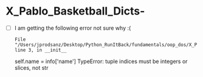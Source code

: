 # X_Pablo_Basketball_Dicts-

- [ ] I am getting the following error not sure why :( 

      File "/Users/jprodsanz/Desktop/Python_RunItBack/fundamentals/oop_dos/X_Pablo_Basketball_Dicts-/run.py", line 3, in __init__
    self.name = info['name']
TypeError: tuple indices must be integers or slices, not str